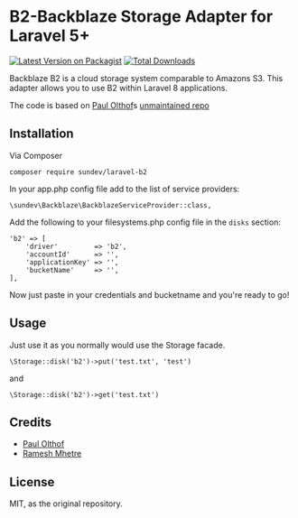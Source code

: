 # B2-Backblaze Storage Adapter for Laravel 5+

[![Latest Version on Packagist](https://img.shields.io/packagist/v/sundev/laravel-b2.svg?style=flat-square)](https://packagist.org/packages/sundev/laravel-b2)
[![Total Downloads](https://img.shields.io/packagist/dt/sundev/laravel-b2.svg?style=flat-square)](https://packagist.org/packages/sundev/laravel-b2)

Backblaze B2 is a cloud storage system comparable to Amazons S3. This adapter allows you to use B2 within Laravel 8 applications.

The code is based on [Paul Olthof](https://github.com/hpolthof)s [unmaintained repo](https://github.com/hpolthof/laravel-backblaze)

## Installation

Via Composer
```
composer require sundev/laravel-b2
```

In your app.php config file add to the list of service providers:
```
\sundev\Backblaze\BackblazeServiceProvider::class,
```

Add the following to your filesystems.php config file in the ```disks``` section:
```
'b2' => [
    'driver'         => 'b2',
    'accountId'      => '',
    'applicationKey' => '',
    'bucketName'     => '',
],
```

Now just paste in your credentials and bucketname and you're ready to go!


## Usage

Just use it as you normally would use the Storage facade.
```
\Storage::disk('b2')->put('test.txt', 'test')
```
and
```
\Storage::disk('b2')->get('test.txt')
```

## Credits

* [Paul Olthof](https://github.com/hpolthof)
* [Ramesh Mhetre](https://github.com/mhetreramesh/flysystem-backblaze)

## License

MIT, as the original repository.
